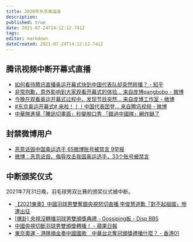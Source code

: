 ```yaml
---
title: 2020年东京奥运会
description: 
published: true
date: 2021-07-24T14:12:12.741Z
tags: 
editor: markdown
dateCreated: 2021-07-24T14:12:12.741Z
---
```


## 腾讯视频中断开幕式直播

+ [如何看待腾讯直播奥运开幕式快到中国代表队却突然转播？ - 知乎](https://web.archive.org/web/20210724025204/https://www.zhihu.com/question/474381177)
+ [非常抱歉，意外影响到大家观看开幕式的体验... 来自庞博pangbobo - 微博](https://archive.is/hqCtx "https://weibo.com/1986501907/Kq7uCfGKc")
+ [今晚在观看奥运开幕式过程中，发现节目突然... 来自庞博工作室 - 微博](https://archive.is/UVg6g "https://weibo.com/7616187029/Kq7na7SSs")
+ [#东京奥运开幕式# 来啦！！！中国代表团登... 来自腾讯视频 - 微博](https://archive.is/p4DDr# "https://weibo.com/2591595652/Kq6KoePJ6")
+ [中華隊進場「騰訊切畫面」秒變脫口秀 「錯過中國隊」網炸鍋了](https://web.archive.org/web/20210724025842/https://tw.news.yahoo.com/中華隊進場-騰訊切畫面-秒變脫口秀-錯過中國隊-網炸鍋了-002935384.html)

## 封禁微博用户

+ [恶意诋毁中国奥运选手 65微博账号被禁言 9早报](https://web.archive.org/web/20210726071609/https://www.zaobao.com.sg/news/china/story20210726-1173707)
+ [微博：恶意诋毁、侮辱攻击我国奥运选手，33个账号被禁言](https://archive.is/HYv9l "https://china.huanqiu.com/article/444xjt7uk0H")

## 中断颁奖仪式

2021年7月31日晚，羽毛球男双比赛的颁奖仪式被中断。

+ [【2021東奧】中國羽球男雙奪銀央視怒切直播 李俊慧道歉「對不起祖國」慘遭出征](https://web.archive.org/web/20210801072439/https://tw.news.yahoo.com/2021東奧-中國羽球男雙奪銀央視怒切直播-李俊慧道歉-對不起祖國-慘遭出征-010051939.html)
+ [[爆卦] 央視沒轉播羽球男雙頒獎典禮 - Gossiping板 - Disp BBS](https://archive.is/oqrmi "https://disp.cc/b/163-dU8l")
+ [中國央視切斷羽球男雙頒獎轉播！ - 蘋果日報](https://web.archive.org/web/20210731224240/https://tw.appledaily.com/life/20210801/P67P3LH3IZALXIUMGW6I6XZZHY/)
+ [東京奧運 - 港隊摘金奏中國國歌　中華台北奪冠頒獎禮播什麼？ - 香港01](https://web.archive.org/web/20210729113929if_/https://www.hk01.com/即時中國/656539/東京奧運-港隊摘金奏中國國歌-中華台北奪冠頒獎禮播什麼)
